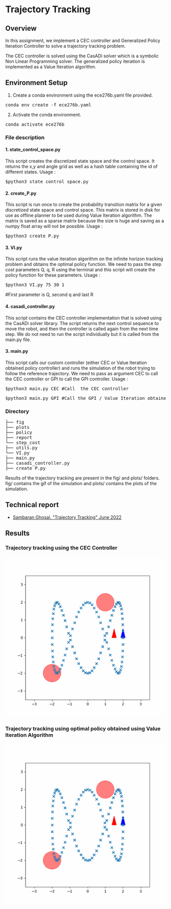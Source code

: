 # Trajectory Tracking

## Overview
In this assignment, we implement a CEC controller and Generalized Policy Iteration Controller to solve a trajectory tracking problem. 

The CEC controller is solved using the CasADi solver which is a symbolic Non Linear Programming solver. 
The generalized policy iteration is implemented as a Value Iteration algorithm.

## Environment Setup

1. Create a conda environment using the ece276b.yaml file provided. 
<pre>conda env create -f ece276b.yaml </pre>
2. Activate the conda environment. 
<pre>conda activate ece276b </pre>

### File description

#### 1. state_control_space.py
This script creates the discretized state space and the control space. It returns the x,y and angle grid as well as a hash table containing the id of different states. Usage : 
<pre>$python3 state_control_space.py</pre> 

#### 2. create_P.py
This script is run once to create the probability transition matrix for a given discretized state space and control space. This matrix is stored in disk for use as offline planner to be used during Value Iteration algorithm. The matrix is saved as a sparse matrix because the size is huge and saving as a numpy float array will not be possible. Usage :
<pre>$python3 create_P.py</pre>

#### 3. VI.py

This script runs the value iteration algorithm on the infinite horizon tracking problem and obtains the optimal policy function. We need to pass the step cost parameters Q, q, R using the terminal and this script will create the policy function for these parameters. Usage : 
<pre>$python3 VI.py 75 30 1</pre> #First parameter is Q, second q and last R

#### 4. casadi_controller.py
This script contains the CEC controller implementation that is solved using the CasADi solver library. The script returns the next control sequence to move the robot, and then the controller is called again from the next time step. We do not need to run the script individually but it is called from the main.py file.

#### 3. main.py

This script calls our custom controller (either CEC or Value Iteration obtained policy controller) and runs the simulation of the robot trying to follow the reference trajectory. We need to pass as argument CEC to call the CEC controller or GPI to call the GPI controller. Usage : 
<pre>$python3 main.py CEC #Call  the CEC controller</pre> 
<pre>$python3 main.py GPI #Call the GPI / Value Iteration obtained optimal policy controller</pre> 

### Directory 
<pre>
├── fig
├── plots
├── policy
├── report
└── step_cost
├── utils.py
└── VI.py
├── main.py
├── casadi_controller.py
├── create_P.py
</pre>

Results of the trajectory tracking are present in the fig/ and plots/ folders. fig/ contains the gif of the simulation and plots/ contains the plots of the simulation. 

## Technical report
* [Sambaran Ghosal. "Trajectory Tracking" June 2022](report/ECE276B_Trajectory_Tracking.pdf)

## Results 
### Trajectory tracking using the CEC Controller 
<p align='center'>
<img src="./fig/animation_CEC_Q7_q5_R2_obs_0.55.gif">
</p>

### Trajectory tracking using optimal policy obtained using Value Iteration Algorithm
<p align='center'>
<img src="./fig/animation_GPI_Q75_q30_R1_obs=0.55.gif">
</p>